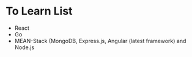 # To Learn List

* React
* Go
* MEAN-Stack (MongoDB, Express.js, Angular (latest framework) and Node.js
